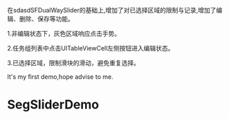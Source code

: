 在sdasdSFDualWaySlider的基础上,增加了对已选择区域的限制与记录,增加了编辑、删除、保存等功能。

1.非编辑状态下，灰色区域响应点击手势。

2.任务组列表中点击UITableViewCell左侧按钮进入编辑状态。

3.已选择区域，限制滑块的滑动，避免重复选择。


It's my first demo,hope advise to me.
# SegSliderDemo
